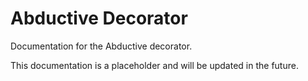 # Abductive Decorator

Documentation for the Abductive decorator.

This documentation is a placeholder and will be updated in the future.
